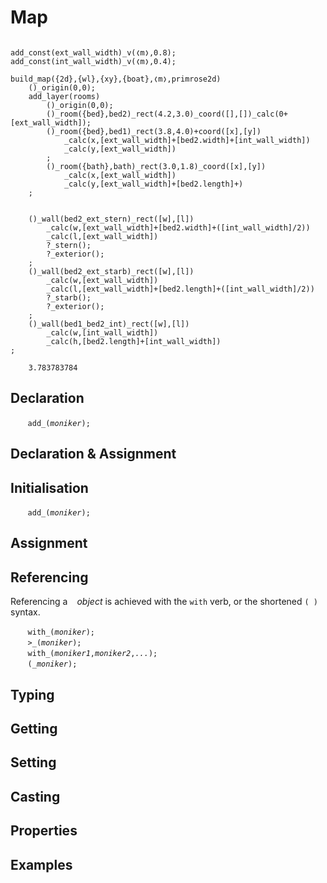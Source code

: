 # Map




```diego

add_const(ext_wall_width)_v(❬m❭,0.8);
add_const(int_wall_width)_v(❬m❭,0.4);

build_map({2d},{wl},{xy},{boat},❬m❭,primrose2d)
    ()_origin(0,0);
    add_layer(rooms)
        ()_origin(0,0);
        ()_room({bed},bed2)_rect(4.2,3.0)_coord([],[])_calc(0+[ext_wall_width]);
        ()_room({bed},bed1)_rect(3.8,4.0)+coord([x],[y])
            _calc(x,[ext_wall_width]+[bed2.width]+[int_wall_width])
            _calc(y,[ext_wall_width])
        ;
        ()_room({bath},bath)_rect(3.0,1.8)_coord([x],[y])
            _calc(x,[ext_wall_width])
            _calc(y,[ext_wall_width]+[bed2.length]+)
    ;
    
    
    ()_wall(bed2_ext_stern)_rect([w],[l])
        _calc(w,[ext_wall_width]+[bed2.width]+([int_wall_width]/2))
        _calc(l,[ext_wall_width])
        ?_stern();
        ?_exterior();
    ;
    ()_wall(bed2_ext_starb)_rect([w],[l])
        _calc(w,[ext_wall_width])
        _calc(l,[ext_wall_width]+[bed2.length]+([int_wall_width]/2))
        ?_starb();
        ?_exterior();
    ;
    ()_wall(bed1_bed2_int)_rect([w],[l])
        _calc(w,[int_wall_width])
        _calc(h,[bed2.length]+[int_wall_width])
;

    3.783783784

```

<canvas id="rooms">

</canvas>




<a name="declare"></a>
## Declaration

&nbsp;&nbsp;&nbsp;&nbsp;&nbsp;&nbsp; `add_(`*`moniker`*`);`<br>

<a name="declare_assign"></a>
## Declaration & Assignment

<a name="initial"></a>
## Initialisation

&nbsp;&nbsp;&nbsp;&nbsp;&nbsp;&nbsp; `add_(`*`moniker`*`);`<br>

<a name="assign"></a>
## Assignment

<a name="reference"></a>
## Referencing
Referencing a ` ` *object* is achieved with the `with` verb, or the shortened `(`*` `*`)` syntax. 

&nbsp;&nbsp;&nbsp;&nbsp;&nbsp;&nbsp; `with_(`*`moniker`*`);`<br>
&nbsp;&nbsp;&nbsp;&nbsp;&nbsp;&nbsp; `>_(`*`moniker`*`);`<br>
&nbsp;&nbsp;&nbsp;&nbsp;&nbsp;&nbsp; `with_(`*`moniker1`*`,`*`moniker2`*`,`*`...`*`);`<br>
&nbsp;&nbsp;&nbsp;&nbsp;&nbsp;&nbsp; `(`*`_moniker`*`);`

<a name="type"></a>
## Typing

<a name="get"></a>
## Getting

<a name="set"></a>
## Setting

<a name="cast"></a>
## Casting

<a name="properties"></a>
## Properties

<a name="example"></a>
## Examples